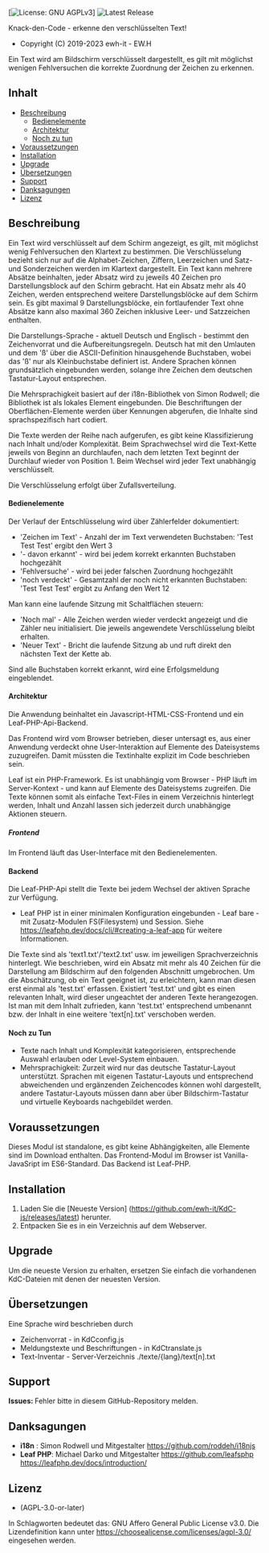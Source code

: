 [![License: GNU AGPLv3](https://img.shields.io/badge/https://img.shields.io/badge/AGPL-3.0-lightgrey.svg)]
![Latest Release](https://img.shields.io/github/v/release/ewh-it/kdcJS)

Knack-den-Code - erkenne den verschlüsselten Text!

* Copyright (C) 2019-2023 ewh-it - EW.H

Ein Text wird am Bildschirm verschlüsselt dargestellt, es gilt mit möglichst wenigen Fehlversuchen die korrekte Zuordnung der Zeichen zu erkennen.

## Inhalt

* [Beschreibung](#description)
  * [Bedienelemente](#userinterface)
  * [Architektur](#architecture)
  * [Noch zu tun](#TODO)
* [Voraussetzungen](#requirements)
* [Installation](#installation)
* [Upgrade](#upgrade)
* [Übersetzungen](#translation)
* [Support](#support)
* [Danksagungen](#thanks)
* [Lizenz](#license)

<a name="description"></a>
## Beschreibung

Ein Text wird verschlüsselt auf dem Schirm angezeigt, es gilt, mit möglichst wenig Fehlversuchen den Klartext zu bestimmen. Die Verschlüsselung bezieht sich nur auf die Alphabet-Zeichen, Ziffern, Leerzeichen und Satz- und Sonderzeichen werden im Klartext dargestellt. 
Ein Text kann mehrere Absätze beinhalten, jeder Absatz wird zu jeweils 40 Zeichen pro Darstellungsblock auf den Schirm gebracht. Hat ein Absatz mehr als 40 Zeichen, werden entsprechend weitere Darstellungsblöcke auf dem Schirm sein.
Es gibt maximal 9 Darstellungsblöcke, ein fortlaufender Text ohne Absätze kann also maximal 360 Zeichen inklusive Leer- und Satzzeichen enthalten.

Die Darstellungs-Sprache - aktuell Deutsch und Englisch - bestimmt den Zeichenvorrat und die Aufbereitungsregeln. Deutsch hat mit den Umlauten und dem 'ß' über die ASCII-Definition hinausgehende Buchstaben, wobei das 'ß' nur als Kleinbuchstabe definiert ist. Andere Sprachen können grundsätzlich eingebunden werden, solange ihre Zeichen dem deutschen Tastatur-Layout entsprechen. 
 
Die Mehrsprachigkeit basiert auf der i18n-Bibliothek von Simon Rodwell; die Bibliothek ist als lokales Element eingebunden. Die Beschriftungen der Oberflächen-Elemente werden über Kennungen abgerufen, die Inhalte sind sprachspezifisch hart codiert.

Die Texte werden der Reihe nach aufgerufen, es gibt keine Klassifizierung nach Inhalt und/oder Komplexität. Beim Sprachwechsel wird die Text-Kette jeweils von Beginn an durchlaufen, nach dem letzten Text beginnt der Durchlauf wieder von Position 1. Beim Wechsel wird jeder Text unabhängig verschlüsselt.

Die Verschlüsselung erfolgt über Zufallsverteilung.

<a name="userinterface"></a>
#### Bedienelemente

Der Verlauf der Entschlüsselung wird über Zählerfelder dokumentiert:
-  'Zeichen im Text' - Anzahl der im Text verwendeten Buchstaben: 'Test Test Test' ergibt den Wert 3
- '- davon erkannt' - wird bei jedem korrekt erkannten Buchstaben hochgezählt
- 'Fehlversuche' - wird bei jeder falschen Zuordnung hochgezählt
- 'noch verdeckt' - Gesamtzahl der noch nicht erkannten Buchstaben: 'Test Test Test' ergibt zu Anfang den Wert 12

Man kann eine laufende Sitzung mit Schaltflächen steuern:
- 'Noch mal' - Alle Zeichen werden wieder verdeckt angezeigt und die Zähler neu initialisiert. Die jeweils angewendete Verschlüsselung bleibt erhalten.
- 'Neuer Text' - Bricht die laufende Sitzung ab und ruft direkt den nächsten Text der Kette ab.

Sind alle Buchstaben korrekt erkannt, wird eine Erfolgsmeldung eingeblendet. 

<a name="architecture"></a>
#### Architektur

Die Anwendung beinhaltet ein Javascript-HTML-CSS-Frontend und ein Leaf-PHP-Api-Backend.

Das Frontend wird vom Browser betrieben, dieser untersagt es, aus einer Anwendung verdeckt ohne User-Interaktion auf Elemente des Dateisystems zuzugreifen. Damit müssten die Textinhalte explizit im Code beschrieben sein.

Leaf ist ein PHP-Framework. Es ist unabhängig vom Browser - PHP läuft im Server-Kontext - und kann auf Elemente des Dateisystems zugreifen. Die Texte können somit als einfache Text-Files in einem Verzeichnis hinterlegt werden, Inhalt und Anzahl lassen sich jederzeit durch unabhängige Aktionen steuern.

##### Frontend

Im Frontend läuft das User-Interface mit den Bedienelementen. 

#### Backend

Die Leaf-PHP-Api stellt die Texte bei jedem Wechsel der aktiven Sprache zur Verfügung.

* Leaf PHP ist in einer minimalen Konfiguration eingebunden - Leaf bare - mit Zusatz-Modulen FS(Filesystem) und Session. Siehe https://leafphp.dev/docs/cli/#creating-a-leaf-app für weitere Informationen.

Die Texte sind als 'text1.txt'/'text2.txt' usw. im jeweiligen Sprachverzeichnis hinterlegt. Wie beschrieben, wird ein Absatz mit mehr als 40 Zeichen für die Darstellung am Bildschirm auf den folgenden Abschnitt umgebrochen. Um die Abschätzung, ob ein Text geeignet ist, zu erleichtern, kann man diesen erst einmal als 'test.txt' erfassen. Existiert 'test.txt' und gibt es einen relevanten Inhalt, wird dieser ungeachtet der anderen Texte herangezogen. Ist man mit dem Inhalt zufrieden, kann 'test.txt' entsprechend umbenannt bzw. der Inhalt in eine weitere 'text[n].txt' verschoben werden.

<a name="TODO"></a>
#### Noch zu Tun
 
- Texte nach Inhalt und Komplexität kategorisieren, entsprechende Auswahl erlauben oder Level-System einbauen.
- Mehrsprachigkeit: Zurzeit wird nur das deutsche Tastatur-Layout unterstützt. Sprachen mit eigenen Tastatur-Layouts und entsprechend abweichenden und ergänzenden Zeichencodes können wohl dargestellt, andere Tastatur-Layouts müssen dann aber über Bildschirm-Tastatur und virtuelle Keyboards nachgebildet werden.

<a name="requirements"></a>
## Voraussetzungen

Dieses Modul ist standalone, es gibt keine Abhängigkeiten, alle Elemente sind im Download enthalten.
Das Frontend-Modul im Browser ist Vanilla-JavaSript im ES6-Standard. Das Backend ist Leaf-PHP.

<a name="installation"></a>
## Installation

1. Laden Sie die [Neueste Version] (https://github.com/ewh-it/KdC-js/releases/latest) herunter.
2. Entpacken Sie es in ein Verzeichnis <ihre Wahl> auf dem Webserver.

<a name="upgrade"></a>
## Upgrade

Um die neueste Version zu erhalten, ersetzen Sie einfach die vorhandenen KdC-Dateien mit denen der neuesten Version.

<a name="translation"></a>
## Übersetzungen

Eine Sprache wird beschrieben durch
- Zeichenvorrat - in KdCconfig.js
- Meldungstexte und Beschriftungen - in KdCtranslate.js
- Text-Inventar - Server-Verzeichnis ./texte/{lang}/text[n].txt

<a name="support"></a>
## Support

<span style="font-weight: bold;">Issues: </span>Fehler bitte in diesem GitHub-Repository melden.

<a name="thanks"></a>
## Danksagungen

* **i18n**    : Simon Rodwell und Mitgestalter https://github.com/roddeh/i18njs
* **Leaf PHP**: Michael Darko und Mitgestalter https://github.com/leafsphp https://leafphp.dev/docs/introduction/

<a name="license"></a>
## Lizenz

* (AGPL-3.0-or-later)

In Schlagworten bedeutet das: GNU Affero General Public License v3.0.
Die Lizendefinition kann unter https://choosealicense.com/licenses/agpl-3.0/
eingesehen werden.
